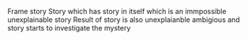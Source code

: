 Frame story
Story which has story in itself which is an immpossible unexplainable story
Result of story is also unexplaianble ambigious
and story starts to investigate the mystery

